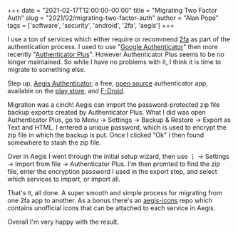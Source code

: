 +++
date = "2021-02-17T12:00:00-00:00"
title = "Migrating Two Factor Auth"
slug = "2021/02/migrating-two-factor-auth"
author = "Alan Pope"
tags = ['software', 'security', 'android', '2fa', 'aegis']
+++

I use a ton of services which either require or recommend [2fa](https://en.wikipedia.org/wiki/Multi-factor_authentication) as part of the authentication process. I used to use "[Google Authenticator](https://play.google.com/store/apps/details?id=com.google.android.apps.authenticator2)" then more recently "[Authenticator Plus](https://play.google.com/store/apps/details?id=com.mufri.authenticatorplus)". However Authenticator Plus seems to be no longer maintained. So while I have no problems with it, I think it is time to migrate to something else.

Step up, [Aegis Authenticator](https://getaegis.app/), a free, [open source](https://github.com/beemdevelopment/Aegis) authenticator app, available on the [play store](http://play.google.com/store/apps/details?id=com.beemdevelopment.aegis), and [F-Droid](https://f-droid.org/app/com.beemdevelopment.aegis). 

Migration was a cinch! Aegis can import the password-protected zip file backup exports created by Authenticator Plus. What I did was open Authenticator Plus, go to Menu -> Settings -> Backup & Restore -> Export as Text and HTML. I entered a unique password, which is used to encrypt the zip file in which the backup is put. Once I clicked "Ok" I then found somewhere to stash the zip file.

Over in Aegis I went through the initial setup wizard, then use **⋮** -> Settings -> Import from file -> Authenticator Plus. I'm then promted to find the zip file, enter the encryption password I used in the export step, and select which services to import, or import all. 

That's it, all done. A super smooth and simple process for migrating from one 2fa app to another. As a bonus there's an [aegis-icons](https://github.com/aegis-icons/aegis-icons) repo which contains unofficial icons that can be attached to each service in Aegis. 

Overall I'm very happy with the result. 
